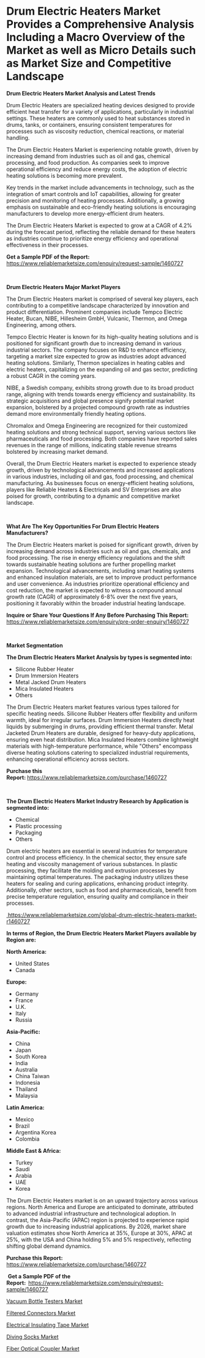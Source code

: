<p><h1>Drum Electric Heaters Market Provides a Comprehensive Analysis Including a Macro Overview of the Market as well as Micro Details such as Market Size and Competitive Landscape</h1></p><p><strong>Drum Electric Heaters Market Analysis and Latest Trends</strong></p>
<p><p>Drum Electric Heaters are specialized heating devices designed to provide efficient heat transfer for a variety of applications, particularly in industrial settings. These heaters are commonly used to heat substances stored in drums, tanks, or containers, ensuring consistent temperatures for processes such as viscosity reduction, chemical reactions, or material handling. </p><p>The Drum Electric Heaters Market is experiencing notable growth, driven by increasing demand from industries such as oil and gas, chemical processing, and food production. As companies seek to improve operational efficiency and reduce energy costs, the adoption of electric heating solutions is becoming more prevalent. </p><p>Key trends in the market include advancements in technology, such as the integration of smart controls and IoT capabilities, allowing for greater precision and monitoring of heating processes. Additionally, a growing emphasis on sustainable and eco-friendly heating solutions is encouraging manufacturers to develop more energy-efficient drum heaters.</p><p>The Drum Electric Heaters Market is expected to grow at a CAGR of 4.2% during the forecast period, reflecting the reliable demand for these heaters as industries continue to prioritize energy efficiency and operational effectiveness in their processes.</p></p>
<p><strong>Get a Sample PDF of the Report:&nbsp;</strong> <a href="https://www.reliablemarketsize.com/enquiry/request-sample/1460727?utm_campaign=1293&utm_medium=2&utm_source=Github&utm_content=ia&utm_term=01102024&utm_id=drum-electric-heaters">https://www.reliablemarketsize.com/enquiry/request-sample/1460727</a></p>
<p>&nbsp;</p>
<p><strong>Drum Electric Heaters Major Market Players</strong></p>
<p><p>The Drum Electric Heaters market is comprised of several key players, each contributing to a competitive landscape characterized by innovation and product differentiation. Prominent companies include Tempco Electric Heater, Bucan, NIBE, Hillesheim GmbH, Vulcanic, Thermon, and Omega Engineering, among others. </p><p>Tempco Electric Heater is known for its high-quality heating solutions and is positioned for significant growth due to increasing demand in various industrial sectors. The company focuses on R&D to enhance efficiency, targeting a market size expected to grow as industries adopt advanced heating solutions. Similarly, Thermon specializes in heating cables and electric heaters, capitalizing on the expanding oil and gas sector, predicting a robust CAGR in the coming years.</p><p>NIBE, a Swedish company, exhibits strong growth due to its broad product range, aligning with trends towards energy efficiency and sustainability. Its strategic acquisitions and global presence signify potential market expansion, bolstered by a projected compound growth rate as industries demand more environmentally friendly heating options.</p><p>Chromalox and Omega Engineering are recognized for their customized heating solutions and strong technical support, serving various sectors like pharmaceuticals and food processing. Both companies have reported sales revenues in the range of millions, indicating stable revenue streams bolstered by increasing market demand.</p><p>Overall, the Drum Electric Heaters market is expected to experience steady growth, driven by technological advancements and increased applications in various industries, including oil and gas, food processing, and chemical manufacturing. As businesses focus on energy-efficient heating solutions, players like Reliable Heaters & Electricals and SV Enterprises are also poised for growth, contributing to a dynamic and competitive market landscape.</p></p>
<p>&nbsp;</p>
<p><strong>What Are The Key Opportunities For Drum Electric Heaters Manufacturers?</strong></p>
<p><p>The Drum Electric Heaters market is poised for significant growth, driven by increasing demand across industries such as oil and gas, chemicals, and food processing. The rise in energy efficiency regulations and the shift towards sustainable heating solutions are further propelling market expansion. Technological advancements, including smart heating systems and enhanced insulation materials, are set to improve product performance and user convenience. As industries prioritize operational efficiency and cost reduction, the market is expected to witness a compound annual growth rate (CAGR) of approximately 6-8% over the next five years, positioning it favorably within the broader industrial heating landscape.</p></p>
<p><strong>Inquire or Share Your Questions If Any Before Purchasing This Report:</strong> <a href="https://www.reliablemarketsize.com/enquiry/pre-order-enquiry/1460727?utm_campaign=1293&utm_medium=2&utm_source=Github&utm_content=ia&utm_term=01102024&utm_id=drum-electric-heaters">https://www.reliablemarketsize.com/enquiry/pre-order-enquiry/1460727</a></p>
<p>&nbsp;</p>
<p><strong>Market Segmentation</strong></p>
<p><strong>The Drum Electric Heaters Market Analysis by types is segmented into:</strong></p>
<p><ul><li>Silicone Rubber Heater</li><li>Drum Immersion Heaters</li><li>Metal Jacked Drum Heaters</li><li>Mica Insulated Heaters</li><li>Others</li></ul></p>
<p><p>The Drum Electric Heaters market features various types tailored for specific heating needs. Silicone Rubber Heaters offer flexibility and uniform warmth, ideal for irregular surfaces. Drum Immersion Heaters directly heat liquids by submerging in drums, providing efficient thermal transfer. Metal Jacketed Drum Heaters are durable, designed for heavy-duty applications, ensuring even heat distribution. Mica Insulated Heaters combine lightweight materials with high-temperature performance, while "Others" encompass diverse heating solutions catering to specialized industrial requirements, enhancing operational efficiency across sectors.</p></p>
<p><strong>Purchase this Report:&nbsp;</strong><a href="https://www.reliablemarketsize.com/purchase/1460727?utm_campaign=1293&utm_medium=2&utm_source=Github&utm_content=ia&utm_term=01102024&utm_id=drum-electric-heaters">https://www.reliablemarketsize.com/purchase/1460727</a></p>
<p>&nbsp;</p>
<p><strong>The Drum Electric Heaters Market Industry Research by Application is segmented into:</strong></p>
<p><ul><li>Chemical</li><li>Plastic processing</li><li>Packaging</li><li>Others</li></ul></p>
<p><p>Drum electric heaters are essential in several industries for temperature control and process efficiency. In the chemical sector, they ensure safe heating and viscosity management of various substances. In plastic processing, they facilitate the molding and extrusion processes by maintaining optimal temperatures. The packaging industry utilizes these heaters for sealing and curing applications, enhancing product integrity. Additionally, other sectors, such as food and pharmaceuticals, benefit from precise temperature regulation, ensuring quality and compliance in their processes.</p></p>
<p><a href="https://www.reliablemarketsize.com/global-drum-electric-heaters-market-r1460727?utm_campaign=1293&utm_medium=2&utm_source=Github&utm_content=ia&utm_term=01102024&utm_id=drum-electric-heaters">&nbsp;https://www.reliablemarketsize.com/global-drum-electric-heaters-market-r1460727</a></p>
<p><strong>In terms of Region, the Drum Electric Heaters Market Players available by Region are:</strong></p>
<p>
    <p> <strong> North America: </strong>
        <ul>
            <li>United States</li>
            <li>Canada</li>
        </ul>
        </p> 
    <p> <strong> Europe: </strong>
        <ul>
            <li>Germany</li>
            <li>France</li>
            <li>U.K.</li>
            <li>Italy</li>
            <li>Russia</li>
        </ul>
        </p> 
    <p> <strong> Asia-Pacific: </strong>
        <ul>
            <li>China</li>
            <li>Japan</li>
            <li>South Korea</li>
            <li>India</li>
            <li>Australia</li>
            <li>China Taiwan</li>
            <li>Indonesia</li>
            <li>Thailand</li>
            <li>Malaysia</li>
        </ul>
        </p> 
    <p> <strong> Latin America: </strong>
        <ul>
            <li>Mexico</li>
            <li>Brazil</li>
            <li>Argentina Korea</li>
            <li>Colombia</li>
        </ul>
        </p> 
    <p> <strong> Middle East & Africa: </strong>
        <ul>
            <li>Turkey</li>
            <li>Saudi</li>
            <li>Arabia</li>
            <li>UAE</li>
            <li>Korea</li>
        </ul>
    </p>
    </p>
<p><p>The Drum Electric Heaters market is on an upward trajectory across various regions. North America and Europe are anticipated to dominate, attributed to advanced industrial infrastructure and technological adoption. In contrast, the Asia-Pacific (APAC) region is projected to experience rapid growth due to increasing industrial applications. By 2026, market share valuation estimates show North America at 35%, Europe at 30%, APAC at 25%, with the USA and China holding 5% and 5% respectively, reflecting shifting global demand dynamics.</p></p>
<p><strong>Purchase this Report: </strong><a href="https://www.reliablemarketsize.com/purchase/1460727?utm_campaign=1293&utm_medium=2&utm_source=Github&utm_content=ia&utm_term=01102024&utm_id=drum-electric-heaters">https://www.reliablemarketsize.com/purchase/1460727</a></p>
<p>&nbsp;<strong>Get a Sample PDF of the Report:&nbsp;&nbsp;</strong><a href="https://www.reliablemarketsize.com/enquiry/request-sample/1460727?utm_campaign=1293&utm_medium=2&utm_source=Github&utm_content=ia&utm_term=01102024&utm_id=drum-electric-heaters">https://www.reliablemarketsize.com/enquiry/request-sample/1460727</a></p>
<p><strong></strong></p>
<p><p><a href="https://github.com/PeterParrish5/Market-Research-Report-List-6/blob/main/vacuum-bottle-testers-market.md?utm_campaign=1293&utm_medium=2&utm_source=Github&utm_content=ia&utm_term=01102024&utm_id=drum-electric-heaters">Vacuum Bottle Testers Market</a></p><p><a href="https://issuu.com/reportprime-2/docs/filtered-connectors-market-size-203_4f871c4b875239?utm_campaign=1293&utm_medium=2&utm_source=Github&utm_content=ia&utm_term=01102024&utm_id=drum-electric-heaters">Filtered Connectors Market</a></p><p><a href="https://www.linkedin.com/pulse/strategic-roadmap-global-electrical-insulating-tape-market-3evtc?utm_campaign=1293&utm_medium=2&utm_source=Github&utm_content=ia&utm_term=01102024&utm_id=drum-electric-heaters">Electrical Insulating Tape Market</a></p><p><a href="https://www.linkedin.com/pulse/diving-socks-market-size-growing-cagr-43-report-covers-fkcsc?utm_campaign=1293&utm_medium=2&utm_source=Github&utm_content=ia&utm_term=01102024&utm_id=drum-electric-heaters">Diving Socks Market</a></p><p><a href="https://issuu.com/reportprime-2/docs/fiber-optical-coupler-market-size-2_71db68c8f50b39?utm_campaign=1293&utm_medium=2&utm_source=Github&utm_content=ia&utm_term=01102024&utm_id=drum-electric-heaters">Fiber Optical Coupler Market</a></p></p>